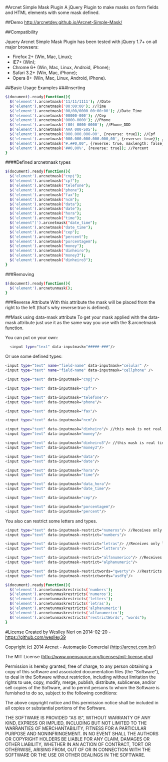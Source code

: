 #Arcnet Simple Mask Plugin
A jQuery Plugin to make masks on form fields and HTML elements with some mask defined.

##Demo
http://arcnetdev.github.io/Arcnet-Simple-Mask/

##Compatibility

Jquery Arcnet Simple Mask Plugin has been tested with jQuery 1.7+ on all major browsers:

* Firefox 2+ (Win, Mac, Linux);
* IE7+ (Win);
* Chrome 6+ (Win, Mac, Linux, Android, iPhone);
* Safari 3.2+ (Win, Mac, iPhone);
* Opera 8+ (Win, Mac, Linux, Android, iPhone).


##Basic Usage Examples
###Inserting
```bash
$(document).ready(function(){
  $('element').arcnetmask('11/11/1111'); //Date
  $('element').arcnetmask('00:00:00'); //Time
  $('element').arcnetmask('00/00/0000 00:00:00'); //Date_Time
  $('element').arcnetmask('00000-000'); //Cep
  $('element').arcnetmask('0000-0000'); //Phone
  $('element').arcnetmask('(00) 0000-0000'); //Phone_DDD
  $('element').arcnetmask('AAA 000-S0S');
  $('element').arcnetmask('000.000.000-00', {reverse: true}); //Cpf
  $('element').arcnetmask('000.000.000.000.000,00', {reverse: true}); //Money
  $('element').arcnetmask("#.##0,00", {reverse: true, maxlength: false}); //Money
  $('element').arcnetmask('##0,00%', {reverse: true}); //Percent
}
```

####Defined arcnetmask types
```bash
$(document).ready(function(){
  $('element').arcnetmask("cnpj");
  $('element').arcnetmask("cpf");
  $('element').arcnetmask("telefone");
  $('element').arcnetmask("phone");
  $('element').arcnetmask("fax");
  $('element').arcnetmask("ncm");
  $('element').arcnetmask("data");
  $('element').arcnetmask("date");
  $('element').arcnetmask("hora");
  $('element').arcnetmask("time");
  $('element"]').arcnetmask("date_time");
  $('element').arcnetmask("date_time");
  $('element').arcnetmask("cep");
  $('element').arcnetmask("percent");
  $('element').arcnetmask("porcentagem");
  $('element').arcnetmask("money");
  $('element').arcnetmask("dinheiro");
  $('element').arcnetmask("money3");
  $('element').arcnetmask("dinheiro3");
}
```

###Removing
```bash
$(document).ready(function(){
  $('element').arcnetunmask();
}
```

###Reverse Attribute
With this attribute the mask will be placed from the right to the left (that's why reverse:true is defined).

##Mask using data-mask attribute
To get your mask applied with the data-mask attribute just use it as the same way you use with the $.arcnetmask function. 

You can put on your own:
```bash
  <input type="text" data-inputmask="#####-###"/>
```

Or use some defined types:
```bash
<input type="text" name="field-name" data-inputmask="celular" />
<input type="text" name="field-name" data-inputmask="cellphone" />

<input type="text" data-inputmask="cnpj"/>

<input type="text" data-inputmask="cpf"/>

<input type="text" data-inputmask="telefone"/>
<input type="text" data-inputmask="phone"/>

<input type="text" data-inputmask="fax"/>

<input type="text" data-inputmask="ncm"/>

<input type="text" data-inputmask="dinheiro"/> //this mask is not real time typing
<input type="text" data-inputmask="money"/>

<input type="text" data-inputmask="dinheiro3"/> //this mask is real time typing :)
<input type="text" data-inputmask="money3"/>

<input type="text" data-inputmask="data"/>
<input type="text" data-inputmask="date"/>

<input type="text" data-inputmask="hora"/>
<input type="text" data-inputmask="time"/>

<input type="text" data-inputmask="data_hora"/>
<input type="text" data-inputmask="date_time"/>

<input type="text" data-inputmask="cep"/>

<input type="text" data-inputmask="porcentagem"/>
<input type="text" data-inputmask="percent"/>
```

You also can restrict some letters and types.
```bash
<input type="text" data-inputmask-restrict="numeros"/> //Receives only numbers.
<input type="text" data-inputmask-restrict="numbers"/>

<input type="text" data-inputmask-restrict="letras"/> //Receives only letters.
<input type="text" data-inputmask-restrict="letters"/>

<input type="text" data-inputmask-restrict="alfanumerico"/> //Receives only alphanumeric.
<input type="text" data-inputmask-restrict="alphanumeric"/>

<input type="text" data-inputmask-restrictwords="qwerty"/> //Restricts the letters in the parameter
<input type="text" data-inputmask-restrictwords="asdfg"/>
```

```bash
$(document).ready(function(){
  $('element').arcnetunmaskrestricts('numbers');
  $('element').arcnetunmaskrestricts('numeros');
  $('element').arcnetunmaskrestricts('letters');
  $('element').arcnetunmaskrestricts('letras');
  $('element').arcnetunmaskrestricts('alphanumeric')
  $('element').arcnetunmaskrestricts('alfanumerico');
  $('element').arcnetunmaskrestricts("restrictWords", "words");
}
```



#License
Created by Weslley Neri on 2014-02-20 - https://github.com/weslley39

 Copyright (c) 2014 Arcnet - Automação Comercial (http://arcnet.com.br/)

 The MIT License (http://www.opensource.org/licenses/mit-license.php)

 Permission is hereby granted, free of charge, to any person
 obtaining a copy of this software and associated documentation
 files (the "Software"), to deal in the Software without
 restriction, including without limitation the rights to use,
 copy, modify, merge, publish, distribute, sublicense, and/or sell
 copies of the Software, and to permit persons to whom the
 Software is furnished to do so, subject to the following
 conditions:

 The above copyright notice and this permission notice shall be
 included in all copies or substantial portions of the Software.

 THE SOFTWARE IS PROVIDED "AS IS", WITHOUT WARRANTY OF ANY KIND,
 EXPRESS OR IMPLIED, INCLUDING BUT NOT LIMITED TO THE WARRANTIES
 OF MERCHANTABILITY, FITNESS FOR A PARTICULAR PURPOSE AND
 NONINFRINGEMENT. IN NO EVENT SHALL THE AUTHORS OR COPYRIGHT
 HOLDERS BE LIABLE FOR ANY CLAIM, DAMAGES OR OTHER LIABILITY,
 WHETHER IN AN ACTION OF CONTRACT, TORT OR OTHERWISE, ARISING
 FROM, OUT OF OR IN CONNECTION WITH THE SOFTWARE OR THE USE OR
 OTHER DEALINGS IN THE SOFTWARE.
